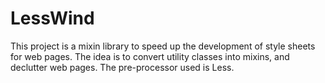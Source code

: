 # LessWind

This project is a mixin library to speed up the development of style sheets for web pages. 
The idea is to convert utility classes into mixins, and declutter web pages. 
The pre-processor used is Less. 